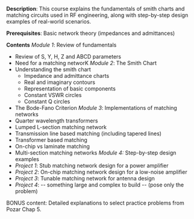 **Description**: This course explains the fundamentals of smith charts and matching circuits used in RF engineering, along with step-by-step design examples of real-world scenarios.

**Prerequisites**: Basic network theory (impedances and admittances)

**Contents**
*Module 1*: Review of fundamentals
- Review of S, Y, H, Z and ABCD parameters
- Need for a matching networK
*Module 2*: The Smith Chart
- Understanding the smith chart
	- Impedance and admittance charts
	- Real and imaginary contours
	- Representation of basic components
	- Constant VSWR circles
	- Constant Q circles
- The Bode-Fano Criterion
*Module 3*: Implementations of matching networks
- Quarter wavelength transformers
- Lumped L-section matching network
- Transmission line based matching (including tapered lines)
- Transformer based matching
- On-chip vs laminate matching
- Multi-section matching networks
*Module 4:* Step-by-step design examples
- *Project 1*: Stub matching network design for a power amplifier
- *Project 2*: On-chip matching network design for a low-noise amplifier
- *Project 3*: Tunable matching network for antenna design
- *Project 4*: -- something large and complex to build -- (pose only the problem)

BONUS content: Detailed explanations to select practice problems from Pozar Chap 5.